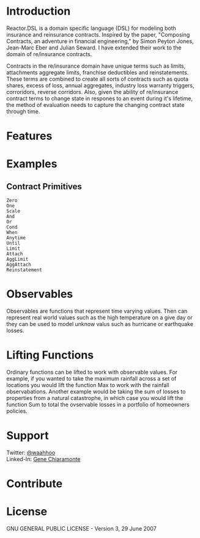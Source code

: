 # Introduction

Reactor.DSL is a domain specific language (DSL) for modeling both insurance and reinsurance contracts. Inspired by the paper, "Composing Contracts, an adventure in financial engineering," by Simon Peyton Jones, Jean-Marc Eber and Julian Seward. I have extended their work to the domain of re/insurance contracts. 

Contracts in the re/insurance domain have unique terms such as limits, attachments aggregate limits, franchise deductibles and reinstatements. These terms are combined to create all sorts of contracts such as quota shares, excess of loss, annual aggregates, industry loss warranty triggers, corroridors, reverse corridors. Also, given the ability of re/insurance contract terms to change state in respones to an event during it's lifetime, the method of evaluation needs to capture the changing contract state through time.

# Features

# Examples

## Contract Primitives

```
Zero
One
Scale
And 
Or
Cond 
When 
Anytime
Until
Limit
Attach
AggLimit
AggAttach
Reinstatement
```

# Observables

Observables are functions that represent time varying values. Then can represent real world values such as the high temperature on a give day or they can be used to model unknow valus such as hurricane or earthquake losses. 

# Lifting Functions

Ordinary functions can be lifted to work with observable values. For example, if you wanted to take the maximum rainfall across a set of locations you would lift the function Max to work with the rainfall observabations. Another example would be taking the sum of losses to properties from a natural catastrophe, in which case you would lift the function Sum to total the ovservable losses in a portfolio of homeowners policies.

# Support

Twitter: [@waahhoo](https://twitter.com/waahhoo)  
Linked-In: [Gene Chiaramonte](https://www.linkedin.com/in/gene-chiaramonte-8a153a55/)

# Contribute

# License

GNU GENERAL PUBLIC LICENSE - Version 3, 29 June 2007
